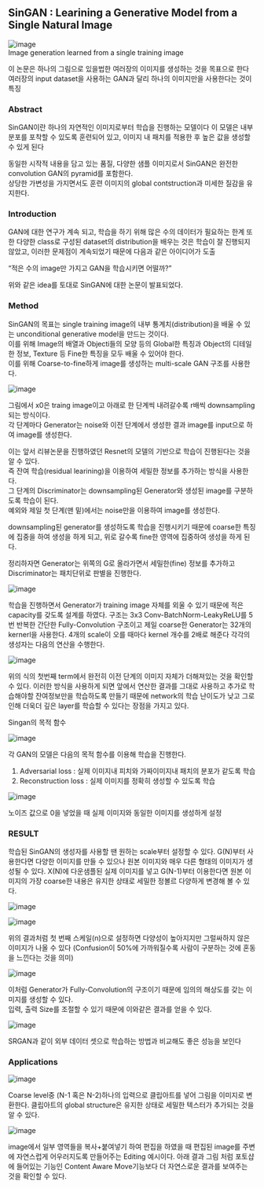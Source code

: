 ## SinGAN : Learining a Generative Model from a Single Natural Image

![image](https://github.com/ces0o/Paper-Review/assets/127365253/46ff2273-5025-4c8f-a1c9-eb3a556ceb8a)  
﻿Image generation learned from a single training image

﻿이 논문은 하나의 그림으로 있을법한 여러장의 이미지를 생성하는 것을 목표으로 한다
여러장의 input dataset을 사용하는 GAN과 달리 하나의 이미지만을 사용한다는 것이 특징

### Abstract  
﻿SinGAN이란 하나의 자연적인 이미지로부터 학습을 진행하는 모델이다 
이 모델은 내부 분포를 포착할 수 있도록 훈련되어 있고, 이미지 내 패치를 적용한 후 높은 값을 생성할 수 있게 된다

동일한 시작적 내용을 담고 있는 품질, 다양한 샘플 이미지로서 SinGAN은 완전한 convolution GAN의 pyramid를 포함한다.  
상당한 가변성을 가지면서도 훈련 이미지의 global contstruction과 미세한 질감을 유지한다.  

### Introduction  
﻿GAN에 대한 연구가 계속 되고, 학습을 하기 위해 많은 수의 데이터가 필요하는 한계
또한 다양한 class로 구성된 dataset의 distribution을 배우는 것은 학습이 잘 진행되지 않았고, 이러한 문제점이 계속되었기 때문에 다음과 같은 아이디어가 도출

“적은 수의 image만 가지고 GAN을 학습시키면 어떨까?”  

위와 같은 idea를 토대로 SinGAN에 대한 논문이 발표되었다.  

### Method  
﻿SinGAN의 목표는 single training image의 내부 통계치(distribution)을 배울 수 있는 unconditional generative model을 만드는 것이다.  
이를 위해 Image의 배열과 Objecti들의 모양 등의 Global한 특징과 Object의 디테일한 정보, Texture 등 Fine한 특징을 모두 배울 수 있어야 한다.  
이를 위해 Coarse-to-fine하게 image를 생성하는 multi-scale GAN 구조를 사용한다.  

![image](https://github.com/ces0o/Paper-Review/assets/127365253/878ad9c6-a324-49b3-8779-cc3a54acf7f6)  

﻿그림에서 x0은 traing image이고 아래로 한 단계씩 내려갈수록 r배씩 downsampling되는 방식이다.  
각 단계마다 Generator는 noise와 이전 단계에서 생성한 결과 image를 input으로 하여 image를 생성한다.  

이는 앞서 리뷰논문을 진행하였던 Resnet의 모델의 기반으로 학습이 진행된다는 것을 알 수 있다.  
즉 잔여 학습(residual learining)을 이용하여 세밀한 정보를 추가하는 방식을 사용한다.  
그 단계의 Discriminator는 downsampling된 Generator와 생성된 image를 구분하도록 학습이 된다.  
예외와 제일 첫 단계(맨 밑)에서는 noise만을 이용하여 image를 생성한다.    

downsampling된 generator를 생성하도록 학습을 진행시키기 때문에 coarse한 특징에 집중을 하여 생성을 하게 되고, 위로 갈수록 fine한 영역에 집중하여 생성을 하게 된다.  

정리하자면 Generator는 위쪽의 G로 올라가면서 세밀한(fine) 정보를 추가하고 Discriminator는 패치단위로 판별을 진행한다.  

![image](https://github.com/ces0o/Paper-Review/assets/127365253/ab8ae1e3-2047-4c91-b9f2-250bd176680f)  

﻿학습을 진행하면서 Generator가 training image 자체를 외울 수 있기 때문에 적은 capacity를 갖도록 설계를 하였다.
구조는 3x3 Conv-BatchNorm-LeakyReLU를 5번 반복한 간단한 Fully-Convolution 구조이고 제일 coarse한 Generator는 32개의 kernerl을 사용한다.
4개의 scale이 오를 때마다 kernel 개수를 2배로 해준다
각각의 생성자는 다음의 연산을 수행한다.  

![image](https://github.com/ces0o/Paper-Review/assets/127365253/844ffce1-1ee4-414f-8afa-58480895e07e)  

﻿위의 식의 첫번째 term에서 완전히 이전 단계의 이미지 자체가 더해져있는 것을 확인할 수 있다.
이러한 방식을 사용하게 되면 앞에서 연산한 결과를 그대로 사용하고 추가로 학습해야할 잔여정보만을 학습하도록 만들기 때문에 network의 학습 난이도가 낮고 그로인해 더욱더 깊은 layer를 학습할 수 있다는 장점을 가지고 있다.  

Singan의 목적 함수  

![image](https://github.com/ces0o/Paper-Review/assets/127365253/4f29ab07-5395-4416-8d89-19fdc00f8fd7)  

﻿각 GAN의 모델은 다음의 목적 함수를 이용해 학습을 진행한다.
1. Adversarial loss : 실제 이미지내 피치와 가짜이미지내 패치의 분포가 같도록 학습
2. Reconstruction loss : 실제 이미지를 정확히 생성할 수 있도록 학습

![image](https://github.com/ces0o/Paper-Review/assets/127365253/eae0a32d-1233-4793-aa9e-0a7f9c3b7e51)

노이즈 값으로 0을 넣었을 때 실제 이미지와 동일한 이미지를 생성하게 설정

### RESULT  
﻿학습된 SinGAN의 생성자를 사용할 땐 원하는 scale부터 설정할 수 있다.
G(N)부터 사용한다면 다양한 이미지를 만들 수 있으나 원본 이미지와 매우 다른 형태의 이미지가 생성될 수 있다.
X(N)에 다운샘플된 실제 이미지를 넣고 G(N-1)부터 이용한다면 원본 이미지의 가장 coarse한 내용은 유지한 상태로 세밀한 정볼르 다양하게 변경해 볼 수 있다.  

![image](https://github.com/ces0o/Paper-Review/assets/127365253/a3cb6e0d-dc79-4cda-aeec-9d1fde982b6d)  

![image](https://github.com/ces0o/Paper-Review/assets/127365253/46ebb4ec-9695-48bd-88c7-781893621cbc)  

﻿위의 결과처럼 첫 번째 스케일(n)으로 설정하면 다양성이 높아지지만 그럴싸하지 않은 이미지가 나올 수 있다 (Confusion이 50%에 가까워질수록 사람이 구분하는 것에 혼동을 느낀다는 것을 의미)  

![image](https://github.com/ces0o/Paper-Review/assets/127365253/88d333f0-9812-4e42-9570-685835ef8aaa)

﻿이처럼 Generator가 Fully-Convolution의 구조이기 때문에 임의의 해상도를 갖는 이미지를 생성할 수 있다.  
﻿입력, 출력 Size를 조절할 수 있기 때문에 이와같은 결과를 얻을 수 있다.

![image](https://github.com/ces0o/Paper-Review/assets/127365253/49b6814f-3218-4974-b3c0-ec63d1c18ca9)  

SRGAN과 같이 외부 데이터 셋으로 학습하는 방법과 비교해도 좋은 성능을 보인다  

### Applications  

![image](https://github.com/ces0o/Paper-Review/assets/127365253/7a41896e-5631-4585-a9e8-0d55ae57712b)  

﻿Coarse level중 (N-1 혹은 N-2)하나의 입력으로 클립아트를 넣어 그림을 이미지로 변환한다.
클립아트의 global structure은 유지한 상태로 세밀한 텍스터가 추가되는 것을 알 수 있다.  

![image](https://github.com/ces0o/Paper-Review/assets/127365253/e4695c2b-e64a-47a6-8ee6-bbe8e15b4f82)  

﻿image에서 일부 영역들을 복사+붙여넣기 하여 편집을 하였을 때 편집된 image를 주변에 자연스럽게 어우러지도록 만들어주는 Editing 예시이다.
아래 결과 그림 처럼 포토샵에 들어있는 기능인 Content Aware Move기능보다 더 자연스로운 결과를 보여주는 것을 확인할 수 있다.



 









 





